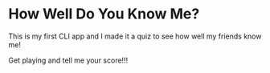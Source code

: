 # How Well Do You Know Me?

This is my first CLI app and I made it a quiz to see how well my friends know me!

Get playing and tell me your score!!!